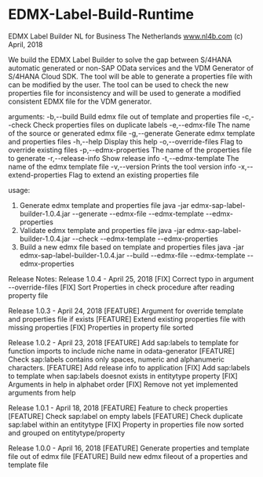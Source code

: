 # EDMX-Label-Build-Runtime

EDMX Label Builder
NL for Business
The Netherlands
www.nl4b.com
(c) April, 2018

We build the EDMX Label Builder to solve the gap between S/4HANA automatic generated or non-SAP OData services and the VDM Generator of S/4HANA Cloud SDK. The tool will be able to generate a properties file with can be modified by the user. The tool can be used to check the new properties file for inconsistency and will be used to generate a modified consistent EDMX file for the VDM generator.

arguments:
-b,--build                     Build edmx file out of template and properties file
-c,--check                     Check properties files on duplicate labels
-e,--edmx-file <arg>           The name of the source or generated edmx file
-g,--generate                  Generate edmx template and properties files
-h,--help                      Display this help
-o,--override-files            Flag to override existing files
-p,--edmx-properties <arg>     The name of the properties file to generate
-r,--release-info              Show release info
-t,--edmx-template <arg>       The name of the edmx template file
-v,--version                   Prints the tool version info
-x,--extend-properties         Flag to extend an existing properties file

usage:
1. Generate edmx template and properties file
   java -jar edmx-sap-label-builder-1.0.4.jar --generate --edmx-file <arg> --edmx-template <arg> --edmx-properties <arg>
2. Validate edmx template and properties file
   java -jar edmx-sap-label-builder-1.0.4.jar --check --edmx-template <arg> --edmx-properties <arg>
3. Build a new edmx file based on template and properties files
   java -jar edmx-sap-label-builder-1.0.4.jar --build --edmx-file <arg> --edmx-template <arg> --edmx-properties <arg>


Release Notes:
Release 1.0.4 - April 25, 2018
[FIX] Correct typo in argument --override-files
[FIX] Sort Properties in check procedure after reading property file 

Release 1.0.3 - April 24, 2018
[FEATURE] Argument for override template and properties file if exists
[FEATURE] Extend existing properties file with missing properties
[FIX] Properties in property file sorted

Release 1.0.2 - April 23, 2018
[FEATURE] Add sap:labels to template for function imports to include niche name in odata-generator
[FEATURE] Check sap:labels contains only spaces, numeric and alphanumeric characters.
[FEATURE] Add release info to application
[FIX] Add sap:labels to template when sap:labels doesnot exists in entitytype property
[FIX] Arguments in help in alphabet order
[FIX] Remove not yet implemented arguments from help

Release 1.0.1 - April 18, 2018
[FEATURE] Feature to check properties
[FEATURE] Check sap:label on empty labels
[FEATURE] Check duplicate sap:label within an entitytype
[FIX]     Property in properties file now sorted and grouped on entitytype/property

Release 1.0.0 - April 16, 2018
[FEATURE] Generate properties and template file out of edmx file
[FEATURE] Build new edmx fileout of a properties and template file
